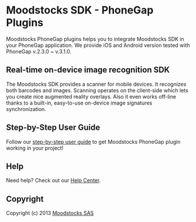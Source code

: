 # Moodstocks SDK - PhoneGap Plugins

Moodstocks PhoneGap plugins helps you to integrate Moodstocks SDK in your
PhoneGap application. We provide iOS and Android version tested with PhoneGap
v.2.3.0 ~ v.3.1.0.

## Real-time on-device image recognition SDK

The Moodstocks SDK provides a scanner for mobile devices. It recognizes both
barcodes and images. Scanning operates on the client-side which lets you create
nice augmented reality overlays. Also it even works off-line thanks to a built-in,
easy-to-use on-device image signatures synchronization.

## Step-by-Step User Guide

Follow our [step-by-step user guide](http://moodstocks.com/documentation/user-guides/phonegap-plugin-guide/) to get Moodstocks PhoneGap
plugin working in your project!

## Help

Need help? Check out our [Help Center](http://help.moodstocks.com/).

## Copyright

Copyright (c) 2013 [Moodstocks SAS](http://www.moodstocks.com)
